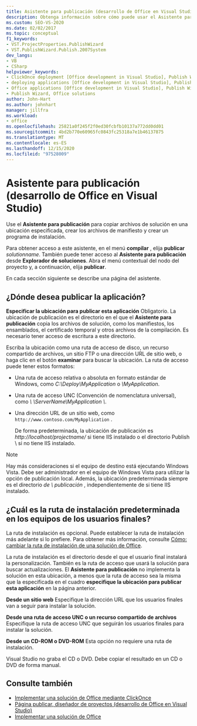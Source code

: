 ```yaml
---
title: Asistente para publicación (desarrollo de Office en Visual Studio)
description: Obtenga información sobre cómo puede usar el Asistente para publicación para copiar archivos de solución en una ubicación especificada, crear los archivos de manifiesto y crear un programa de instalación en Visual Studio.
ms.custom: SEO-VS-2020
ms.date: 02/02/2017
ms.topic: conceptual
f1_keywords:
- VST.ProjectProperties.PublishWizard
- VST.PublishWizard.Publish.2007System
dev_langs:
- VB
- CSharp
helpviewer_keywords:
- ClickOnce deployment [Office development in Visual Studio], Publish Wizard
- deploying applications [Office development in Visual Studio], Publish Wizard
- Office applications [Office development in Visual Studio], Publish Wizard
- Publish Wizard, Office solutions
author: John-Hart
ms.author: johnhart
manager: jillfra
ms.workload:
- office
ms.openlocfilehash: 25821a0f245f2f0ed30fcbfb10137a772dd0dd01
ms.sourcegitcommit: 4bd2b770e60965fc0843fc25318a7e1b46137875
ms.translationtype: MT
ms.contentlocale: es-ES
ms.lasthandoff: 12/15/2020
ms.locfileid: "97528009"
---
```

# <a name="publish-wizard-office-development-in-visual-studio"></a>Asistente para publicación (desarrollo de Office en Visual Studio)
  Use el **Asistente para publicación** para copiar archivos de solución en una ubicación especificada, crear los archivos de manifiesto y crear un programa de instalación.

 Para obtener acceso a este asistente, en el menú **compilar** , elija **publicar** *solutionname*. También puede tener acceso al **Asistente para publicación** desde **Explorador de soluciones**. Abra el menú contextual del nodo del proyecto y, a continuación, elija **publicar**.

 En cada sección siguiente se describe una página del asistente.

## <a name="where-do-you-want-to-publish-the-application"></a>¿Dónde desea publicar la aplicación?
 **Especificar la ubicación para publicar esta aplicación** Obligatorio. La ubicación de publicación es el directorio en el que el **Asistente para publicación** copia los archivos de solución, como los manifiestos, los ensamblados, el certificado temporal y otros archivos de la compilación. Es necesario tener acceso de escritura a este directorio.

 Escriba la ubicación como una ruta de acceso de disco, un recurso compartido de archivos, un sitio FTP o una dirección URL de sitio web, o haga clic en el botón **examinar** para buscar la ubicación. La ruta de acceso puede tener estos formatos:

- Una ruta de acceso relativa o absoluta en formato estándar de Windows, como *C:\Deploy\MyApplication* o *\MyApplication*.

- Una ruta de acceso UNC (Convención de nomenclatura universal), como *\\ \ServerName\MyApplication \\*.

- Una dirección URL de un sitio web, como `http://www.contoso.com/MyApplication` .

  De forma predeterminada, la ubicación de publicación es *http://localhost/projectname/* si tiene IIS instalado o el directorio Publish \ si no tiene IIS instalado.

> [!NOTE]
> Hay más consideraciones si el equipo de destino está ejecutando Windows Vista. Debe ser administrador en el equipo de Windows Vista para utilizar la opción de publicación local. Además, la ubicación predeterminada siempre es el directorio *de \\ publicación* , independientemente de si tiene IIS instalado.

## <a name="what-is-the-default-installation-path-on-end-user-computers"></a>¿Cuál es la ruta de instalación predeterminada en los equipos de los usuarios finales?
 La ruta de instalación es opcional. Puede establecer la ruta de instalación más adelante si lo prefiere. Para obtener más información, consulte [Cómo: cambiar la ruta de instalación de una solución de Office](/previous-versions/bb608626(v=vs.110)).

 La ruta de instalación es el directorio desde el que el usuario final instalará la personalización. También es la ruta de acceso que usará la solución para buscar actualizaciones. El **Asistente para publicación** no implementa la solución en esta ubicación, a menos que la ruta de acceso sea la misma que la especificada en el cuadro **especifique la ubicación para publicar esta aplicación** en la página anterior.

 **Desde un sitio web** Especifique la dirección URL que los usuarios finales van a seguir para instalar la solución.

 **Desde una ruta de acceso UNC o un recurso compartido de archivos** Especifique la ruta de acceso UNC que seguirán los usuarios finales para instalar la solución.

 **Desde un CD-ROM o DVD-ROM** Esta opción no requiere una ruta de instalación.

 Visual Studio no graba el CD o DVD. Debe copiar el resultado en un CD o DVD de forma manual.

## <a name="see-also"></a>Consulte también
- [Implementar una solución de Office mediante ClickOnce](../vsto/deploying-an-office-solution-by-using-clickonce.md)
- [Página publicar, diseñador de proyectos &#40;desarrollo de Office en Visual Studio&#41;](../vsto/publish-page-project-designer-office-development-in-visual-studio.md)
- [Implementar una solución de Office](../vsto/deploying-an-office-solution.md)